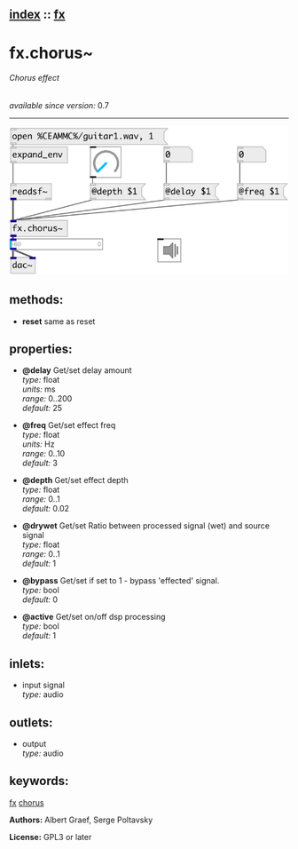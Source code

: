 [index](index.html) :: [fx](category_fx.html)
---

# fx.chorus~

###### Chorus effect

*available since version:* 0.7

---




[![example](../examples/img/fx.chorus~.jpg)](../examples/pd/fx.chorus~.pd)





## methods:

* **reset**
same as reset<br>




## properties:

* **@delay** 
Get/set delay amount<br>
_type:_ float<br>
_units:_ ms<br>
_range:_ 0..200<br>
_default:_ 25<br>

* **@freq** 
Get/set effect freq<br>
_type:_ float<br>
_units:_ Hz<br>
_range:_ 0..10<br>
_default:_ 3<br>

* **@depth** 
Get/set effect depth<br>
_type:_ float<br>
_range:_ 0..1<br>
_default:_ 0.02<br>

* **@drywet** 
Get/set Ratio between processed signal (wet) and source signal<br>
_type:_ float<br>
_range:_ 0..1<br>
_default:_ 1<br>

* **@bypass** 
Get/set if set to 1 - bypass &#39;effected&#39; signal.<br>
_type:_ bool<br>
_default:_ 0<br>

* **@active** 
Get/set on/off dsp processing<br>
_type:_ bool<br>
_default:_ 1<br>



## inlets:

* input signal<br>
_type:_ audio



## outlets:

* output<br>
_type:_ audio



## keywords:

[fx](keywords/fx.html)
[chorus](keywords/chorus.html)






**Authors:** Albert Graef, Serge Poltavsky




**License:** GPL3 or later





